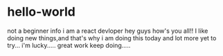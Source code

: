 # hello-world
not a beginner info
i am a react devloper
hey guys  how's you all!!
I like doing new things,and that's why i am doing this today
and lot more yet to try...
i'm lucky.....
great work keep doing..... 

